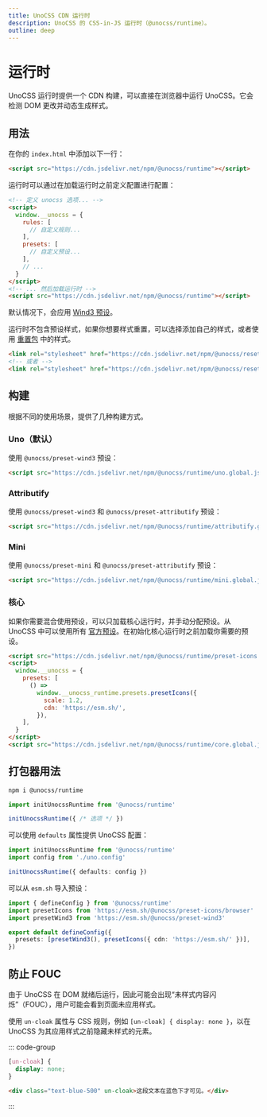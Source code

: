 ```yaml
---
title: UnoCSS CDN 运行时
description: UnoCSS 的 CSS-in-JS 运行时（@unocss/runtime）。
outline: deep
---
```


# 运行时

UnoCSS 运行时提供一个 CDN 构建，可以直接在浏览器中运行 UnoCSS。它会检测 DOM 更改并动态生成样式。

## 用法

在你的 `index.html` 中添加以下一行：

```html [index.html]
<script src="https://cdn.jsdelivr.net/npm/@unocss/runtime"></script>
```

运行时可以通过在加载运行时之前定义配置进行配置：

```html
<!-- 定义 unocss 选项... -->
<script>
  window.__unocss = {
    rules: [
      // 自定义规则...
    ],
    presets: [
      // 自定义预设...
    ],
    // ...
  }
</script>
<!-- ... 然后加载运行时 -->
<script src="https://cdn.jsdelivr.net/npm/@unocss/runtime"></script>
```

默认情况下，会应用 [Wind3 预设](/presets/wind3)。

运行时不包含预设样式，如果你想要样式重置，可以选择添加自己的样式，或者使用 [重置包](/guide/style-reset) 中的样式。

```html
<link rel="stylesheet" href="https://cdn.jsdelivr.net/npm/@unocss/reset/normalize.min.css" />
<!-- 或者 -->
<link rel="stylesheet" href="https://cdn.jsdelivr.net/npm/@unocss/reset/tailwind.min.css" />
```

## 构建

根据不同的使用场景，提供了几种构建方式。

### Uno（默认）

使用 `@unocss/preset-wind3` 预设：

```html
<script src="https://cdn.jsdelivr.net/npm/@unocss/runtime/uno.global.js"></script>
```

### Attributify

使用 `@unocss/preset-wind3` 和 `@unocss/preset-attributify` 预设：

```html
<script src="https://cdn.jsdelivr.net/npm/@unocss/runtime/attributify.global.js"></script>
```

### Mini

使用 `@unocss/preset-mini` 和 `@unocss/preset-attributify` 预设：

```html
<script src="https://cdn.jsdelivr.net/npm/@unocss/runtime/mini.global.js"></script>
```

### 核心

如果你需要混合使用预设，可以只加载核心运行时，并手动分配预设。从 UnoCSS 中可以使用所有 [官方预设](/presets/#presets)。在初始化核心运行时之前加载你需要的预设。

```html
<script src="https://cdn.jsdelivr.net/npm/@unocss/runtime/preset-icons.global.js"></script>
<script>
  window.__unocss = {
    presets: [
      () =>
        window.__unocss_runtime.presets.presetIcons({
          scale: 1.2,
          cdn: 'https://esm.sh/',
        }),
    ],
  }
</script>
<script src="https://cdn.jsdelivr.net/npm/@unocss/runtime/core.global.js"></script>
```

## 打包器用法

```bash
npm i @unocss/runtime
```

```ts
import initUnocssRuntime from '@unocss/runtime'

initUnocssRuntime({ /* 选项 */ })
```

可以使用 `defaults` 属性提供 UnoCSS 配置：

```ts
import initUnocssRuntime from '@unocss/runtime'
import config from './uno.config'

initUnocssRuntime({ defaults: config })
```

可以从 `esm.sh` 导入预设：

```ts
import { defineConfig } from '@unocss/runtime'
import presetIcons from 'https://esm.sh/@unocss/preset-icons/browser'
import presetWind3 from 'https://esm.sh/@unocss/preset-wind3'

export default defineConfig({
  presets: [presetWind3(), presetIcons({ cdn: 'https://esm.sh/' })],
})
```

## 防止 FOUC

由于 UnoCSS 在 DOM 就绪后运行，因此可能会出现“未样式内容闪烁”（FOUC），用户可能会看到页面未应用样式。

使用 `un-cloak` 属性与 CSS 规则，例如 `[un-cloak] { display: none }`，以在 UnoCSS 为其应用样式之前隐藏未样式的元素。

::: code-group

```css
[un-cloak] {
  display: none;
}
```

```html
<div class="text-blue-500" un-cloak>这段文本在蓝色下才可见。</div>
```

:::
